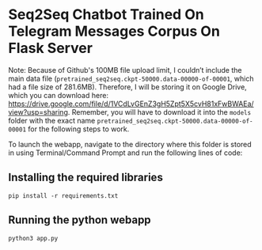 # Seq2Seq Chatbot Trained On Telegram Messages Corpus On Flask Server

Note: Because of Github's 100MB file upload limit, I couldn’t include the main data file (`pretrained_seq2seq.ckpt-50000.data-00000-of-00001`, which had a file size of 281.6MB). Therefore, I will be storing it on Google Drive, which you can download here: https://drive.google.com/file/d/1VCdLvGEnZ3gH5Zpt5X5cvH81xFwBWAEa/view?usp=sharing. Remember, you will have to download it into the ``models`` folder with the exact name `pretrained_seq2seq.ckpt-50000.data-00000-of-00001` for the following steps to work.

To launch the webapp, navigate to the directory where this folder is stored in using Terminal/Command Prompt and run the following lines of code: 

## Installing the required libraries
`pip install -r requirements.txt`

## Running the python webapp
`python3 app.py`
